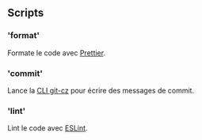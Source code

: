 ## Scripts

### 'format'

Formate le code avec [Prettier](https://prettier.io/).

### 'commit'

Lance la [CLI git-cz](https://github.com/streamich/git-cz) pour écrire des messages de commit.

### 'lint'

Lint le code avec [ESLint](https://eslint.org/).
